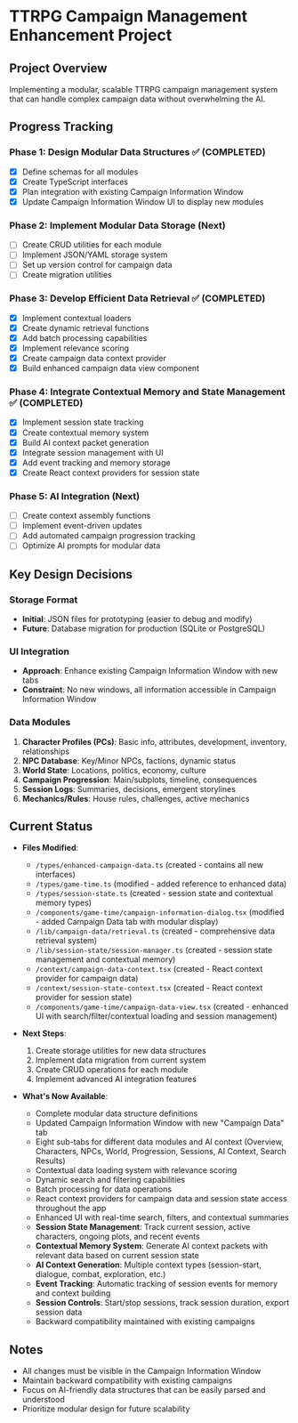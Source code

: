# TTRPG Campaign Management Enhancement Project

## Project Overview
Implementing a modular, scalable TTRPG campaign management system that can handle complex campaign data without overwhelming the AI.

## Progress Tracking

### Phase 1: Design Modular Data Structures ✅ (COMPLETED)

- [x] Define schemas for all modules
- [x] Create TypeScript interfaces
- [x] Plan integration with existing Campaign Information Window
- [x] Update Campaign Information Window UI to display new modules

### Phase 2: Implement Modular Data Storage (Next)
- [ ] Create CRUD utilities for each module
- [ ] Implement JSON/YAML storage system
- [ ] Set up version control for campaign data
- [ ] Create migration utilities

### Phase 3: Develop Efficient Data Retrieval ✅ (COMPLETED)
- [x] Implement contextual loaders
- [x] Create dynamic retrieval functions
- [x] Add batch processing capabilities
- [x] Implement relevance scoring
- [x] Create campaign data context provider
- [x] Build enhanced campaign data view component

### Phase 4: Integrate Contextual Memory and State Management ✅ (COMPLETED)

- [x] Implement session state tracking
- [x] Create contextual memory system
- [x] Build AI context packet generation
- [x] Integrate session management with UI
- [x] Add event tracking and memory storage
- [x] Create React context providers for session state

### Phase 5: AI Integration (Next)
- [ ] Create context assembly functions
- [ ] Implement event-driven updates
- [ ] Add automated campaign progression tracking
- [ ] Optimize AI prompts for modular data

## Key Design Decisions

### Storage Format
- **Initial**: JSON files for prototyping (easier to debug and modify)
- **Future**: Database migration for production (SQLite or PostgreSQL)

### UI Integration
- **Approach**: Enhance existing Campaign Information Window with new tabs
- **Constraint**: No new windows, all information accessible in Campaign Information Window

### Data Modules
1. **Character Profiles (PCs)**: Basic info, attributes, development, inventory, relationships
2. **NPC Database**: Key/Minor NPCs, factions, dynamic status
3. **World State**: Locations, politics, economy, culture
4. **Campaign Progression**: Main/subplots, timeline, consequences
5. **Session Logs**: Summaries, decisions, emergent storylines
6. **Mechanics/Rules**: House rules, challenges, active mechanics

## Current Status

- **Files Modified**:
  - `/types/enhanced-campaign-data.ts` (created - contains all new interfaces)
  - `/types/game-time.ts` (modified - added reference to enhanced data)
  - `/types/session-state.ts` (created - session state and contextual memory types)
  - `/components/game-time/campaign-information-dialog.tsx` (modified - added Campaign Data tab with modular display)
  - `/lib/campaign-data/retrieval.ts` (created - comprehensive data retrieval system)
  - `/lib/session-state/session-manager.ts` (created - session state management and contextual memory)
  - `/context/campaign-data-context.tsx` (created - React context provider for campaign data)
  - `/context/session-state-context.tsx` (created - React context provider for session state)
  - `/components/game-time/campaign-data-view.tsx` (created - enhanced UI with search/filter/contextual loading and session management)
  
- **Next Steps**:
  1. Create storage utilities for new data structures
  2. Implement data migration from current system
  3. Create CRUD operations for each module
  4. Implement advanced AI integration features

- **What's Now Available**:
  - Complete modular data structure definitions
  - Updated Campaign Information Window with new "Campaign Data" tab
  - Eight sub-tabs for different data modules and AI context (Overview, Characters, NPCs, World, Progression, Sessions, AI Context, Search Results)
  - Contextual data loading system with relevance scoring
  - Dynamic search and filtering capabilities
  - Batch processing for data operations
  - React context providers for campaign data and session state access throughout the app
  - Enhanced UI with real-time search, filters, and contextual summaries
  - **Session State Management**: Track current session, active characters, ongoing plots, and recent events
  - **Contextual Memory System**: Generate AI context packets with relevant data based on current session state
  - **AI Context Generation**: Multiple context types (session-start, dialogue, combat, exploration, etc.)
  - **Event Tracking**: Automatic tracking of session events for memory and context building
  - **Session Controls**: Start/stop sessions, track session duration, export session data
  - Backward compatibility maintained with existing campaigns

## Notes
- All changes must be visible in the Campaign Information Window
- Maintain backward compatibility with existing campaigns
- Focus on AI-friendly data structures that can be easily parsed and understood
- Prioritize modular design for future scalability
